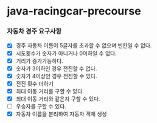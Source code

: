 # java-racingcar-precourse

### 자동차 경주 요구사항

+ [x] 경주 자동차 이름이 5글자를 초과할 수 없으며 빈칸일 수 없다.
+ [x] 시도횟수가 숫자가 아니거나 0이하일 수 없다.
+ [x] 거리가 증가가능하다.
+ [x] 숫자가 3이하인 경우 전진할 수 없다.
+ [x] 숫자가 4이상인 경우 전진할 수 있다.
+ [x] 전진 횟수 더하기
+ [x] 최대 이동 거리를 구할 수 있다.
+ [x] 최대 이동 거리와 같은지 구할 수 있다.
+ [ ] 우승자를 구할 수 있다.
+ [x] 자동차 이름을 분리하여 자동차 객체 생성
